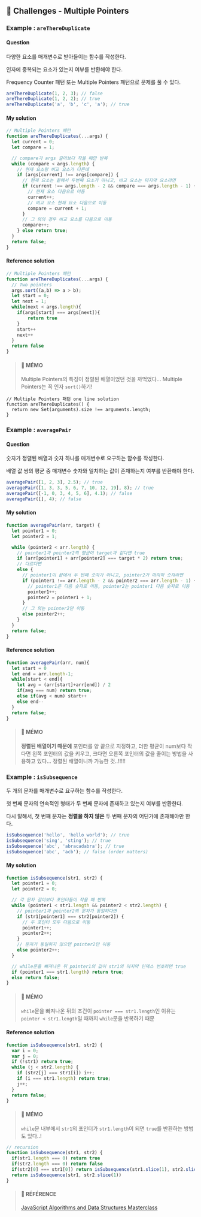## 🍋 Challenges - Multiple Pointers

### Example : `areThereDuplicate`

#### **Question**

다양한 요소를 매개변수로 받아들이는 함수를 작성한다.

인자에 중복되는 요소가 있는지 여부를 반환해야 한다.

Frequency Counter 패턴 또는 Multiple Pointers 패턴으로 문제를 풀 수 있다.

```js
areThereDuplicate(1, 2, 3); // false
areThereDuplicate(1, 2, 2); // true
areThereDuplicate('a', 'b', 'c', 'a'); // true
```

#### **My solution**

```js
// Multiple Pointers 패턴
function areThereDuplicates(...args) {
  let current = 0;
  let compare = 1;

  // compare가 args 길이보다 작을 때만 반복
  while (compare < args.length) {
    // 현재 요소랑 비교 요소가 다른데
    if (args[current] !== args[compare]) {
      // 현재 요소는 끝에서 두번째 요소가 아니고, 비교 요소는 마지막 요소라면
      if (current !== args.length - 2 && compare === args.length - 1) {
        // 현재 요소 다음으로 이동
        current++;
        // 비교 요소 현재 요소 다음으로 이동
        compare = current + 1;
      }
      // 그 외의 경우 비교 요소를 다음으로 이동
      compare++;
    } else return true;
  }
  return false;
}
```

#### **Reference solution**

```js
// Multiple Pointers 패턴
function areThereDuplicates(...args) {
  // Two pointers
  args.sort((a,b) => a > b);
  let start = 0;
  let next = 1;
  while(next < args.length){
    if(args[start] === args[next]){
        return true
    }
    start++
    next++
  }
  return false
}
```

> #### 🍒 MÉMO
> Multiple Pointers의 특징이 정렬된 배열이었던 것을 까먹었다... Multiple Pointers는 꼭 인자 `sort()`하기!

```
// Multiple Pointers 패턴 one line solution
function areThereDuplicates() {
  return new Set(arguments).size !== arguments.length;
}
```

### Example : `averagePair`

#### **Question**

숫자가 정렬된 배열과 숫자 하나를 매개변수로 요구하는 함수를 작성한다.

배열 값 쌍의 평균 중 매개변수 숫자와 일치하는 값이 존재하는지 여부를 반환해야 한다.

```js
averagePair([1, 2, 3], 2.5); // true
averagePair([1, 3, 3, 5, 6, 7, 10, 12, 19], 8); // true
averagePair([-1, 0, 3, 4, 5, 6], 4.1); // false
averagePair([], 4); // false
```

#### **My solution**

```js
function averagePair(arr, target) {
  let pointer1 = 0;
  let pointer2 = 1;

  while (pointer2 < arr.length) {
    // pointer1과 pointer2의 평균이 target과 같다면 true
    if (arr[pointer1] + arr[pointer2] === target * 2) return true;
    // 다르다면
    else {
      // pointer1이 끝에서 두 번째 숫자가 아니고, pointer2가 마지막 숫자라면
      if (pointer1 !== arr.length - 2 && pointer2 === arr.length - 1) {
        // pointer1은 다음 숫자로 이동, pointer2는 pointer1 다음 숫자로 이동
        pointer1++;
        pointer2 = pointer1 + 1;
      }
      // 그 외는 pointer2만 이동
      else pointer2++;
    }
  }
  return false;
}
```

#### **Reference solution**

```js
function averagePair(arr, num){
  let start = 0
  let end = arr.length-1;
  while(start < end){
    let avg = (arr[start]+arr[end]) / 2 
    if(avg === num) return true;
    else if(avg < num) start++
    else end--
  }
  return false;
}
```

> #### 🍒 MÉMO
> **정렬된 배열이기 때문에** 포인터를 양 끝으로 지정하고, 더한 평균이 num보다 작다면 왼쪽 포인터의 값을 키우고, 크다면 오른쪽 포인터의 값을 줄이는 방법을 사용하고 있다... 정렬된 배열이니까 가능한 것..!!!!!

### Example : `isSubsequence`

두 개의 문자를 매개변수로 요구하는 함수를 작성한다.

첫 번째 문자의 연속적인 형태가 두 번째 문자에 존재하고 있는지 여부를 반환한다.

다시 말해서, 첫 번째 문자는 **정렬을 하지 않은** 두 번째 문자의 어딘가에 존재해야만 한다.

```js
isSubsequence('hello', 'hello world'); // true
isSubsequence('sing', 'sting'); // true
isSubsequence('abc', 'abracadabra'); // true
isSubsequence('abc', 'acb'); // false (order matters)
```

#### **My solution**

```js
function isSubsequence(str1, str2) {
  let pointer1 = 0;
  let pointer2 = 0;

  // 각 문자 길이보다 포인터들이 작을 때 반복
  while (pointer1 < str1.length && pointer2 < str2.length) {
    // pointer1과 pointer2의 문자가 동일하다면
    if (str1[pointer1] === str2[pointer2]) {
      // 두 포인터 모두 다음으로 이동
      pointer1++;
      pointer2++;
    }
    // 문자가 동일하지 않으면 pointer2만 이동
    else pointer2++;
  }

  // while문을 빠져나온 뒤 pointer1의 값이 str1의 마지막 인덱스 번호라면 true
  if (pointer1 === str1.length) return true;
  else return false;
}
```

> #### 🍒 MÉMO
> `while`문을 빠져나온 뒤의 조건이 `pointer === str1.length`인 이유는 `pointer < str1.length`일 때까지 `while`문을 반복하기 때문

#### **Reference solution**

```js
function isSubsequence(str1, str2) {
  var i = 0;
  var j = 0;
  if (!str1) return true;
  while (j < str2.length) {
    if (str2[j] === str1[i]) i++;
    if (i === str1.length) return true;
    j++;
  }
  return false;
}
```

> #### 🍒 MÉMO
> `while`문 내부에서 `str1`의 포인터가 `str1.length`이 되면 `true`를 반환하는 방법도 있다..!

```js
// recursion
function isSubsequence(str1, str2) {
  if(str1.length === 0) return true
  if(str2.length === 0) return false
  if(str2[0] === str1[0]) return isSubsequence(str1.slice(1), str2.slice(1))  
  return isSubsequence(str1, str2.slice(1))
}
```

> #### 🐰 RÉFÉRENCE
> [JavaScript Algorithms and Data Structures Masterclass](https://www.udemy.com/course/js-algorithms-and-data-structures-masterclass/ "JavaScript Algorithms and Data Structures Masterclass")
